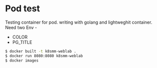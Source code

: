 # Pod test 

Testing container for pod. writing with golang and lightweghit container.
Need two Env -
* COLOR
* PG_TITLE

```bash
$ docker built -t k8smm-weblab .
$ docker run 8080:8080 k8smm-weblab
$ docker images

```

   

